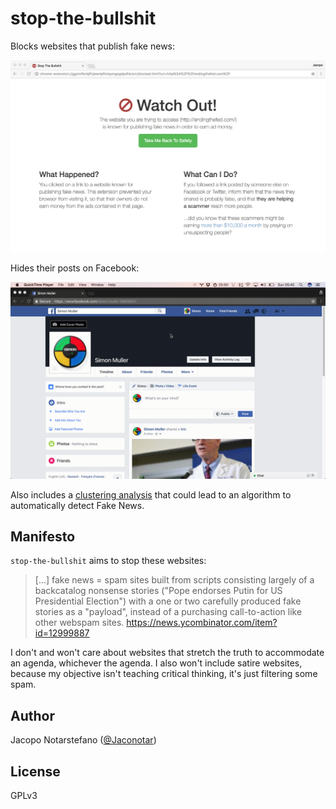 # stop-the-bullshit #

Blocks websites that publish fake news:

![Screenshot of Stop the Bullshit](/img/stop-the-bullshit-screen.png?raw=true)

Hides their posts on Facebook:

![Video of Stop the Bullshit](/img/stop-the-bullshit-video.gif?raw=true)

Also includes a [clustering analysis](discriminating-fake-news-from-real-news.ipynb)
that could lead to an algorithm to automatically detect Fake News.

## Manifesto ##

`stop-the-bullshit` aims to stop these websites:

> [...] fake news = spam sites built from scripts consisting largely of a
> backcatalog nonsense stories ("Pope endorses Putin for US Presidential
> Election") with a one or two carefully produced fake stories as a "payload",
> instead of a purchasing call-to-action like other webspam sites.
> https://news.ycombinator.com/item?id=12999887

I don't and won't care about websites that stretch the truth to accommodate an
agenda, whichever the agenda. I also won't include satire websites, because my
objective isn't teaching critical thinking, it's just filtering some spam.

## Author ##

Jacopo Notarstefano ([@Jaconotar](https://twitter.com/Jaconotar))

## License ##

GPLv3
